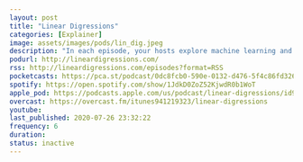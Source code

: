 ```yaml
---
layout: post
title: "Linear Digression‪s‬"
categories: [Explainer]
image: assets/images/pods/lin_dig.jpeg
description: "In each episode, your hosts explore machine learning and data science through interesting (and often very unusual) applications."
podurl: http://lineardigressions.com/
rss: http://lineardigressions.com/episodes?format=RSS
pocketcasts: https://pca.st/podcast/0dc8fcb0-590e-0132-d476-5f4c86fd3263
spotify: https://open.spotify.com/show/1JdkD0ZoZ52KjwdR0b1WoT
apple_pod: https://podcasts.apple.com/us/podcast/linear-digressions/id941219323
overcast: https://overcast.fm/itunes941219323/linear-digressions
youtube:
last_published: 2020-07-26 23:32:22
frequency: 6
duration:
status: inactive
---
```

